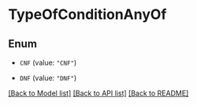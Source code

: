 # TypeOfConditionAnyOf

## Enum


* `CNF` (value: `"CNF"`)

* `DNF` (value: `"DNF"`)


[[Back to Model list]](../README.md#documentation-for-models) [[Back to API list]](../README.md#documentation-for-api-endpoints) [[Back to README]](../README.md)


